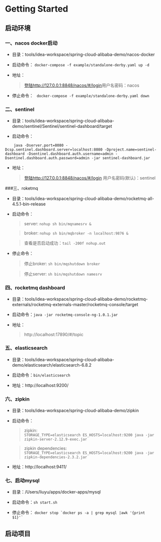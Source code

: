 # Getting Started

## 启动环境

### 一、nacos docker启动

- 目录：tools/idea-workspace/spring-cloud-alibaba-demo/nacos-docker

- 启动命令：
    ``` docker-compose -f example/standalone-derby.yaml up -d ```
- 地址：
    > [登陆http://127.0.0.1:8848/nacos/#/login](http://127.0.0.1:8848/nacos/#/login)用户名密码：nacos

- 停止命令：
    ```  docker-compose -f example/standalone-derby.yaml down ```

### 二、sentinel

- 目录：tools/idea-workspace/spring-cloud-alibaba-demo/sentinel/Sentinel/sentinel-dashboard/target

- 启动命令：
```
    java -Dserver.port=8080 -Dcsp.sentinel.dashboard.server=localhost:8080 -Dproject.name=sentinel-dashboard -Dsentinel.dashboard.auth.username=admin -Dsentinel.dashboard.auth.password=admin -jar sentinel-dashboard.jar
```
- 地址：
    > [登陆http://127.0.0.1:8848/nacos/#/login](http://localhost:8080/#/login) 用户名密码(默认)：sentinel



###三、roketmq

- 目录：tools/idea-workspace/spring-cloud-alibaba-demo/rocketmq-all-4.5.1-bin-release

- 启动命令：
 
    > server:    ```nohup sh bin/mqnamesrv & ```
    
    > broker:    ```nohup sh bin/mqbroker -n localhost:9876 & ```
    
    > 查看是否启动成功：```tail -200f nohup.out```

- 停止命令：

    > 停止broker:    ```sh bin/mqshutdown broker```
    
    > 停止server:    ```sh bin/mqshutdown namesrv```


### 四、rocketmq dashboard

- 目录：tools/idea-workspace/spring-cloud-alibaba-demo/rocketmq-externals/rocketmq-externals-master/rocketmq-console/target

- 启动命令：```java -jar rocketmq-console-ng-1.0.1.jar```

- 地址：

    > http://localhost:17890/#/topic

### 五、elasticsearch

- 目录：tools/idea-workspace/spring-cloud-alibaba-demo/elasticsearch/elasticsearch-6.8.2

- 启动命令：```bin/elasticsearch```

- 地址：http://localhost:9200/



### 六、zipkin

- 目录：tools/idea-workspace/spring-cloud-alibaba-demo/zipkin

- 启动命令：

    > zipkin:   
    ````STORAGE_TYPE=elasticsearch ES_HOSTS=localhost:9200 java -jar zipkin-server-2.12.9-exec.jar````
    
    > zipkin dependencies:  
    ````STORAGE_TYPE=elasticsearch ES_HOSTS=localhost:9200 java -jar zipkin-dependencies-2.3.2.jar````

- 地址：http://localhost:9411/


### 七、启动mysql

- 目录：/Users/liuyu/apps/docker-apps/mysql

- 启动命令：```sh start.sh```

- 停止命令： ``` docker stop `docker ps -a | grep mysql |awk '{print $1}'` ```


## 启动项目
















